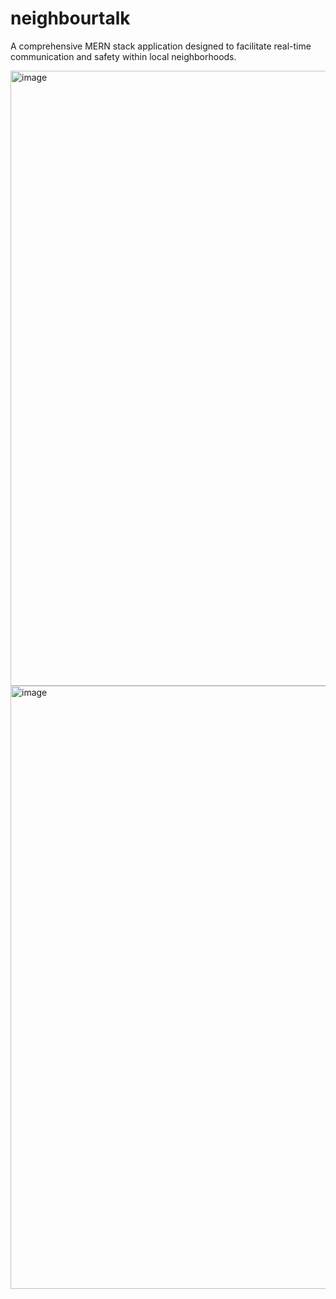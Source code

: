 # neighbourtalk  

A comprehensive MERN stack application designed to facilitate real-time communication and safety within local neighborhoods.


<img width="1875" height="984" alt="image" src="https://github.com/user-attachments/assets/95bde07f-9135-47af-bdf7-496f1887beb3" />


<img width="1873" height="965" alt="image" src="https://github.com/user-attachments/assets/4b154f01-fee0-4b56-a9c2-a2e3fd106887" />
